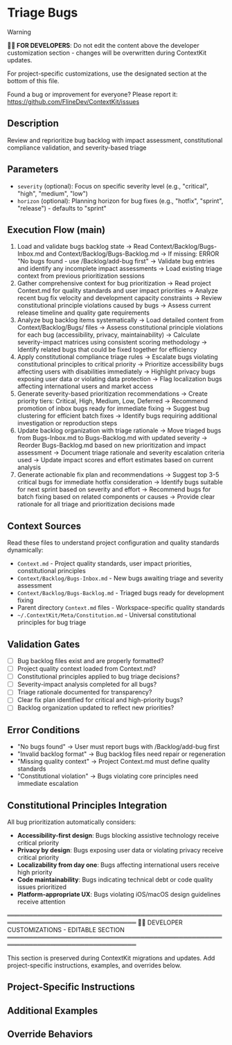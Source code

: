 # Triage Bugs
<!-- Template Version: 0 | ContextKit: 0.0.0 | Updated: 2025-09-13 -->

> [!WARNING]
> **👩‍💻 FOR DEVELOPERS**: Do not edit the content above the developer customization section - changes will be overwritten during ContextKit updates.
>
> For project-specific customizations, use the designated section at the bottom of this file.
>
> Found a bug or improvement for everyone? Please report it: https://github.com/FlineDev/ContextKit/issues

## Description
Review and reprioritize bug backlog with impact assessment, constitutional compliance validation, and severity-based triage

## Parameters
- `severity` (optional): Focus on specific severity level (e.g., "critical", "high", "medium", "low")
- `horizon` (optional): Planning horizon for bug fixes (e.g., "hotfix", "sprint", "release") - defaults to "sprint"

## Execution Flow (main)
1. Load and validate bugs backlog state
   → Read Context/Backlog/Bugs-Inbox.md and Context/Backlog/Bugs-Backlog.md
   → If missing: ERROR "No bugs found - use /Backlog/add-bug first"
   → Validate bug entries and identify any incomplete impact assessments
   → Load existing triage context from previous prioritization sessions
2. Gather comprehensive context for bug prioritization
   → Read project Context.md for quality standards and user impact priorities
   → Analyze recent bug fix velocity and development capacity constraints
   → Review constitutional principle violations caused by bugs
   → Assess current release timeline and quality gate requirements
3. Analyze bug backlog items systematically
   → Load detailed content from Context/Backlog/Bugs/ files
   → Assess constitutional principle violations for each bug (accessibility, privacy, maintainability)
   → Calculate severity-impact matrices using consistent scoring methodology
   → Identify related bugs that could be fixed together for efficiency
4. Apply constitutional compliance triage rules
   → Escalate bugs violating constitutional principles to critical priority
   → Prioritize accessibility bugs affecting users with disabilities immediately
   → Highlight privacy bugs exposing user data or violating data protection
   → Flag localization bugs affecting international users and market access
5. Generate severity-based prioritization recommendations
   → Create priority tiers: Critical, High, Medium, Low, Deferred
   → Recommend promotion of inbox bugs ready for immediate fixing
   → Suggest bug clustering for efficient batch fixes
   → Identify bugs requiring additional investigation or reproduction steps
6. Update backlog organization with triage rationale
   → Move triaged bugs from Bugs-Inbox.md to Bugs-Backlog.md with updated severity
   → Reorder Bugs-Backlog.md based on new prioritization and impact assessment
   → Document triage rationale and severity escalation criteria used
   → Update impact scores and effort estimates based on current analysis
7. Generate actionable fix plan and recommendations
   → Suggest top 3-5 critical bugs for immediate hotfix consideration
   → Identify bugs suitable for next sprint based on severity and effort
   → Recommend bugs for batch fixing based on related components or causes
   → Provide clear rationale for all triage and prioritization decisions made

## Context Sources
Read these files to understand project configuration and quality standards dynamically:
- `Context.md` - Project quality standards, user impact priorities, constitutional principles
- `Context/Backlog/Bugs-Inbox.md` - New bugs awaiting triage and severity assessment
- `Context/Backlog/Bugs-Backlog.md` - Triaged bugs ready for development fixing
- Parent directory `Context.md` files - Workspace-specific quality standards
- `~/.ContextKit/Meta/Constitution.md` - Universal constitutional principles for bug triage

## Validation Gates
- [ ] Bug backlog files exist and are properly formatted?
- [ ] Project quality context loaded from Context.md?
- [ ] Constitutional principles applied to bug triage decisions?
- [ ] Severity-impact analysis completed for all bugs?
- [ ] Triage rationale documented for transparency?
- [ ] Clear fix plan identified for critical and high-priority bugs?
- [ ] Backlog organization updated to reflect new priorities?

## Error Conditions
- "No bugs found" → User must report bugs with /Backlog/add-bug first
- "Invalid backlog format" → Bug backlog files need repair or regeneration
- "Missing quality context" → Project Context.md must define quality standards
- "Constitutional violation" → Bugs violating core principles need immediate escalation

## Constitutional Principles Integration
All bug prioritization automatically considers:
- **Accessibility-first design**: Bugs blocking assistive technology receive critical priority
- **Privacy by design**: Bugs exposing user data or violating privacy receive critical priority
- **Localizability from day one**: Bugs affecting international users receive high priority
- **Code maintainability**: Bugs indicating technical debt or code quality issues prioritized
- **Platform-appropriate UX**: Bugs violating iOS/macOS design guidelines receive attention

════════════════════════════════════════════════════════════════════════════════
👩‍💻 DEVELOPER CUSTOMIZATIONS - EDITABLE SECTION
════════════════════════════════════════════════════════════════════════════════

This section is preserved during ContextKit migrations and updates.
Add project-specific instructions, examples, and overrides below.

## Project-Specific Instructions

<!-- Add project-specific guidance here -->

## Additional Examples

<!-- Add examples specific to your project here -->

## Override Behaviors

<!-- Document any project-specific overrides here -->